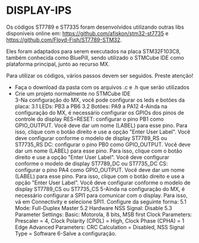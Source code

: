 # DISPLAY-IPS

Os códigos ST7789 e ST7335 foram desenvolvidos utilizando outras libs disponíveis online em:
https://github.com/afiskon/stm32-st7735 e https://github.com/Floyd-Fish/ST7789-STM32.

Eles foram adaptados para serem executados na placa STM32F103C8, também conhecida como BluePill,
sendo utilizado o STMCube IDE como plataforma principal, junto ao recurso MX.

Para utilizar os códigos, vários passos devem ser seguidos. Preste atenção!

<ul>
<li>Faça o download da pasta com os arquivos .c e .h que serão utilizados</li>
<li>Crie um projeto normalmente no STMCube IDE</li>
3-Na configuração do MX, você pode configurar os leds e botões da placa:
  3.1 LEDs: PB3 a PB6
  3.2 Botões: PA9 a PA12
4-Ainda na configuração do MX, é necessário configurar os GPIOs dos pinos de controle do display
  RES=RESET: configurar o pino PB1 como GPIO_OUTPUT. Você deve dar um nome (LABEL) para esse pino. 
              Para isso, clique com o botão direito e use a opção "Enter User Label". Você deve configurar
              conforme o modelo de display ST7789_RS ou ST7735_RS
  DC: configurar o pino PB0 como GPIO_OUTPUT. Você deve dar um nome (LABEL) para esse pino. 
              Para isso, clique com o botão direito e use a opção "Enter User Label". Você deve configurar
              conforme o modelo de display ST7789_DC ou ST7735_DC
  CS: configurar o pino PA4 como GPIO_OUTPUT. Você deve dar um nome (LABEL) para esse pino. 
              Para isso, clique com o botão direito e use a opção "Enter User Label". Você deve configurar
              conforme o modelo de display ST7789_CS ou ST7735_CS
5-Ainda na configuração do MX, é necessário configurar a SPI1 para comunicar com o display. Para isso, vá
      em Connectivity e selecione SPI1. Configure da seguinte forma:
      5.1  Mode: Full-Duplex Master
      5.2  Hardware NSS Signal: Disable
      5.3  Parameter Settings:
            Basic: Motorola, 8 bits, MSB first
            Clock Parameters: Prescaler = 4, Clock Polarity (CPOL) = High, Clock Phase (CPHA) = 1 Edge
            Advanced Parameters: CRC Calculation = Disabled, NSS Signal Type = Software
6-Salve a configuração.

</ul>
